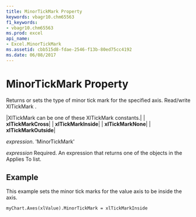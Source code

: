 ```yaml
---
title: MinorTickMark Property
keywords: vbagr10.chm65563
f1_keywords:
- vbagr10.chm65563
ms.prod: excel
api_name:
- Excel.MinorTickMark
ms.assetid: cbb515d8-fdae-2546-f13b-80ed75cc4192
ms.date: 06/08/2017
---
```



# MinorTickMark Property

Returns or sets the type of minor tick mark for the specified axis. Read/write XlTickMark .



|XlTickMark can be one of these XlTickMark constants.|
| **xlTickMarkCross**|
| **xlTickMarkInside**|
| **xlTickMarkNone**|
| **xlTickMarkOutside**|

 _expression_. 'MinorTickMark'

 _expression_ Required. An expression that returns one of the objects in the Applies To list.

## Example

This example sets the minor tick marks for the value axis to be inside the axis.


```vb
myChart.Axes(xlValue).MinorTickMark = xlTickMarkInside
```


